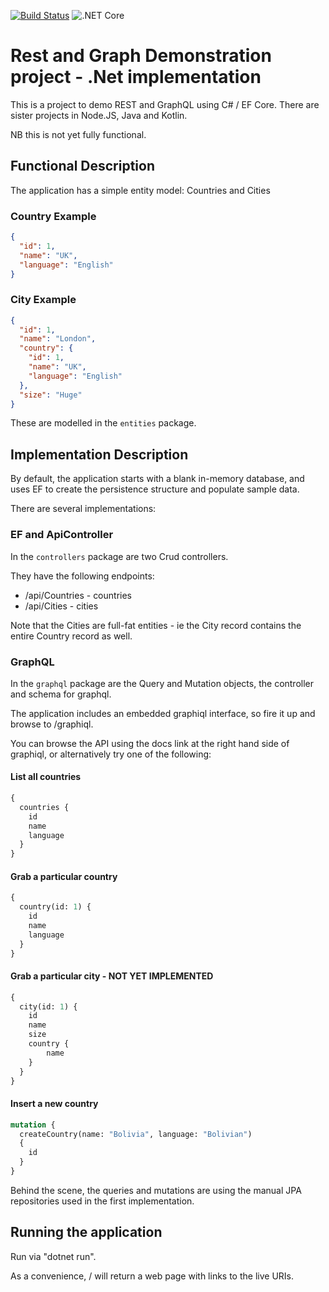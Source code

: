[![Build Status](https://travis-ci.com/divisiblebyzero-uk/rest-and-graph.net.svg?branch=master)](https://travis-ci.com/divisiblebyzero-uk/rest-and-graph.net) ![.NET Core](https://github.com/divisiblebyzero-uk/rest-and-graph.net/workflows/.NET%20Core/badge.svg)
# Rest and Graph Demonstration project - .Net implementation

This is a project to demo REST and GraphQL using C# / EF Core. There are sister projects in Node.JS, Java and Kotlin.

NB this is not yet fully functional.

## Functional Description

The application has a simple entity model: Countries and Cities

### Country Example
```json
{
  "id": 1,
  "name": "UK",
  "language": "English"
}
```

### City Example
```json
{
  "id": 1,
  "name": "London",
  "country": {
    "id": 1,
    "name": "UK",
    "language": "English"
  },
  "size": "Huge"
}
```

These are modelled in the `entities` package.

## Implementation Description

By default, the application starts with a blank in-memory database, and uses EF to create the persistence structure and populate sample data.

There are several implementations:

### EF and ApiController

In the `controllers` package are two Crud controllers.

They have the following endpoints:
* /api/Countries - countries
* /api/Cities - cities

Note that the Cities are full-fat entities - ie the City record contains the entire Country record as well.

### GraphQL

In the `graphql` package are the Query and Mutation objects, the controller and schema for graphql.

The application includes an embedded graphiql interface, so fire it up and browse to /graphiql.

You can browse the API using the docs link at the right hand side of graphiql, or alternatively try one of the following:

#### List all countries
```graphql
{
  countries {
    id
    name
    language
  }
}
```

#### Grab a particular country
```graphql
{
  country(id: 1) {
    id
    name
    language
  }
}
```

#### Grab a particular city - NOT YET IMPLEMENTED
```graphql
{
  city(id: 1) {
    id
    name
    size
    country {
        name
    }       
  }
}
```


#### Insert a new country
```graphql
mutation {
  createCountry(name: "Bolivia", language: "Bolivian")
  {
    id
  }
}
```

Behind the scene, the queries and mutations are using the manual JPA repositories used in the first implementation.

## Running the application

Run via "dotnet run".

As a convenience, / will return a web page with links to the live URIs.

